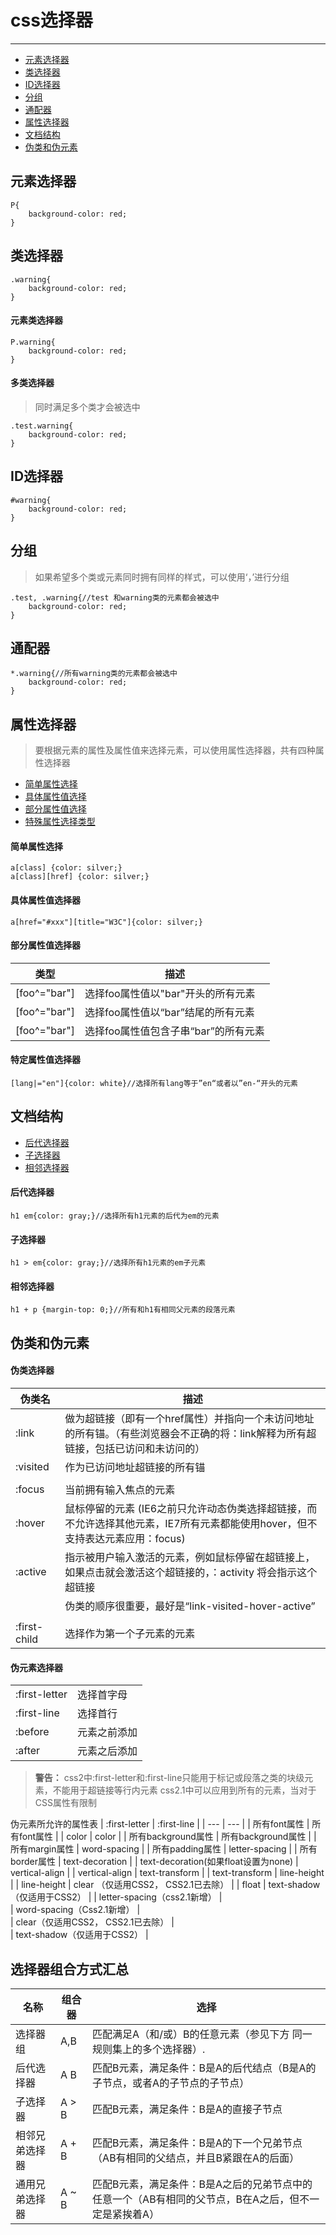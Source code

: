 # css选择器


----------


 - <a href="#1">元素选择器</a>
 - <a href="#2">类选择器</a>
 - <a href="#3">ID选择器</a>
 - <a href="#4">分组</a>
 - <a href="#5">通配器</a>
 -  <a href="#6">属性选择器</a>
 -  <a href="#7">文档结构</a>
 -  <a href="#8">伪类和伪元素</a>


## <a name="1">元素选择器</a>

	P{
		background-color: red; 
	}

## <a name="2">类选择器</a>

	.warning{
		background-color: red; 
	}
	
#### 元素类选择器
	P.warning{
		background-color: red; 
	}
	
#### 多类选择器

> 同时满足多个类才会被选中

	.test.warning{
		background-color: red; 
	}
	
## <a name="3"> ID选择器</a>

	#warning{
		background-color: red; 
	}
	
## <a name="4">分组</a>

	

> 如果希望多个类或元素同时拥有同样的样式，可以使用‘，’进行分组

	.test, .warning{//test 和warning类的元素都会被选中
		background-color: red; 
	}
	
## <a name="5">通配器</a>

 	*.warning{//所有warning类的元素都会被选中
		background-color: red; 
	}
	
## <a name="6">属性选择器</a>

	

> 要根据元素的属性及属性值来选择元素，可以使用属性选择器，共有四种属性选择器

 - <a href="#61">简单属性选择</a>
 - <a href="#62">具体属性值选择</a>
 - <a href="#63">部分属性值选择</a>
 - <a href="#64">特殊属性选择类型</a>
 
 
 #### <a name="61">简单属性选择</a>
 
 	a[class] {color: silver;}
 	a[class][href] {color: silver;}
 
 
 #### <a name="62">具体属性值选择器</a>
 
 	a[href="#xxx"][title="W3C"]{color: silver;}
	

 #### <a name="63">部分属性值选择器</a>


| 类型 | 描述 |
| ------------ | -------------------------------------- |
| [foo^="bar"] | 选择foo属性值以"bar"开头的所有元素     |
| [foo^="bar"] | 选择foo属性值以“bar”结尾的所有元素   |
| [foo^="bar"] | 选择foo属性值包含子串“bar”的所有元素 |

 
 #### <a name="64">特定属性值选择器</a>
 
 	[lang|="en"]{color: white}//选择所有lang等于”en“或者以”en-“开头的元素
	

## <a name="7">文档结构</a>

 - <a href="#71">后代选择器</a>
 - <a href="#72">子选择器</a>
 - <a href="#73">相邻选择器</a>


 #### <a name="71">后代选择器</a>
 
 	h1 em{color: gray;}//选择所有h1元素的后代为em的元素
	
	
 #### <a name="72">子选择器</a>
 
 	h1 > em{color: gray;}//选择所有h1元素的em子元素
	

 #### <a name="73">相邻选择器</a>
 
 	h1 + p {margin-top: 0;}//所有和h1有相同父元素的段落元素
	
	
## <a name="8">伪类和伪元素</a>

#### 伪类选择器

|   伪类名  |  描述   |
| --- | --- |
|  :link   |   做为超链接（即有一个href属性）并指向一个未访问地址的所有锚。（有些浏览器会不正确的将：link解释为所有超链接，包括已访问和未访问的）  |
|  :visited   |  作为已访问地址超链接的所有锚   |
|     |     |
|   :focus  |  当前拥有输入焦点的元素   |
|   :hover  |  鼠标停留的元素 (IE6之前只允许动态伪类选择超链接，而不允许选择其他元素，IE7所有元素都能使用hover，但不支持表达元素应用：focus)  |
|   :active  |  指示被用户输入激活的元素，例如鼠标停留在超链接上，如果点击就会激活这个超链接的，：activity 将会指示这个超链接  |
|     |   伪类的顺序很重要，最好是“link-visited-hover-active”  |
|     |     |
|   :first-child  |  选择作为第一个子元素的元素   |

#### 伪元素选择器

|     |     |
| --- | --- |
|  :first-letter   |  选择首字母  |
|   :first-line  |  选择首行   |
|  :before   |  元素之前添加   |
|   :after  |   元素之后添加  |
> **警告：**
> css2中:first-letter和:first-line只能用于标记或段落之类的块级元素，不能用于超链接等行内元素
> css2.1中可以应用到所有的元素，当对于CSS属性有限制

伪元素所允许的属性表
|   :first-letter  |  :first-line   |
| --- | --- |
|   所有font属性  |  所有font属性   |
|   color  |   color  |
|   所有background属性  |  所有background属性   |
|   所有margin属性  |  word-spacing   |
|   所有padding属性  |   letter-spacing  |
|   所有border属性  |  text-decoration   |
|  text-decoration(如果float设置为none)   |  vertical-align   |
|  vertical-align   |  text-transform   |
|   text-transform  |  line-height   |
|   line-height  |  clear （仅适用CSS2， CSS2.1已去除）  |
|   float  |  text-shadow （仅适用于CSS2）  |
|   letter-spacing（css2.1新增）  |    
|   word-spacing（Css2.1新增）  |    
|   clear（仅适用CSS2， CSS2.1已去除）  |    
|   text-shadow（仅适用于CSS2）  |    

## 选择器组合方式汇总

|  名称  |	组合器  |	选择 |
| --- | --- | --- |
|选择器组|	A,B	|匹配满足A（和/或）B的任意元素（参见下方 同一规则集上的多个选择器）.
|后代选择器|	A B|	匹配B元素，满足条件：B是A的后代结点（B是A的子节点，或者A的子节点的子节点）
|子选择器|	A > B|	匹配B元素，满足条件：B是A的直接子节点
|相邻兄弟选择器|	A + B	|匹配B元素，满足条件：B是A的下一个兄弟节点（AB有相同的父结点，并且B紧跟在A的后面）
|通用兄弟选择器|	A ~ B	|匹配B元素，满足条件：B是A之后的兄弟节点中的任意一个（AB有相同的父节点，B在A之后，但不一定是紧挨着A）     